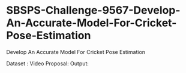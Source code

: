 # SBSPS-Challenge-9567-Develop-An-Accurate-Model-For-Cricket-Pose-Estimation
Develop An Accurate Model For Cricket Pose Estimation

Dataset : 
Video Proposal: 
Output: 
